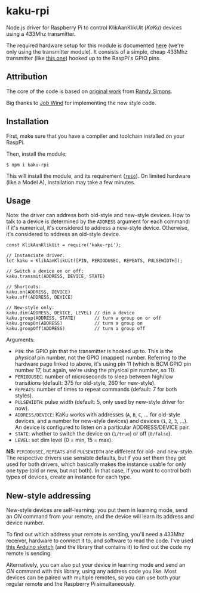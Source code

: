 # kaku-rpi

Node.js driver for Raspberry Pi to control KlikAanKlikUit (_KaKu_) devices using a 433Mhz transmitter.

The required hardware setup for this module is documented [here](http://shop.ninjablocks.com/blogs/how-to/7506204-adding-433-to-your-raspberry-pi) (we're only using the transmitter module). It consists of a simple, cheap 433Mhz transmitter (like [this one](http://www.dx.com/p/433mhz-wireless-transmitter-module-superregeneration-for-arduino-green-149254)) hooked up to the RaspPi's GPIO pins.

## Attribution

The core of the code is based on [original work](https://bitbucket.org/fuzzillogic/433mhzforarduino/src/0847a6d8a9173abd5abf9cf571a1539f56588c0e/RemoteSwitch/) from [Randy Simons](http://randysimons.nl/).

Big thanks to [Job Wind](https://github.com/Monkeystation/) for implementing the new style code.

## Installation

First, make sure that you have a compiler and toolchain installed on your RaspPi.

Then, install the module:
```
$ npm i kaku-rpi
```

This will install the module, and its requirement ([`rpio`](https://github.com/jperkin/node-rpio)). On limited hardware (like a Model A), installation may take a few minutes.

## Usage

Note: the driver can address both old-style and new-style devices. How to talk to a device is determined by the `ADDRESS` argument for each command: if it's numerical, it's considered to address a new-style device. Otherwise, it's considered to address an old-style device.

```
const KlikAanKlikUit = require('kaku-rpi');

// Instanciate driver.
let kaku = KlikAanKlikUit([PIN, PERIODUSEC, REPEATS, PULSEWIDTH]);

// Switch a device on or off:
kaku.transmit(ADDRESS, DEVICE, STATE)

// Shortcuts:
kaku.on(ADDRESS, DEVICE)
kaku.off(ADDRESS, DEVICE)

// New-style only:
kaku.dim(ADDRESS, DEVICE, LEVEL) // dim a device
kaku.group(ADDRESS, STATE)       // turn a group on or off
kaku.groupOn(ADDRESS)            // turn a group on
kaku.groupOff(ADDRESS)           // turn a group off
```

Arguments:

* `PIN`: the GPIO pin that the transmitter is hooked up to. This is the _physical_ pin number, not the GPIO (mapped) number. Referring to the hardware page linked to above, it's using pin 11 (which is BCM GPIO pin number 17, but again, we're using the physical pin number, so 11).
* `PERIODUSEC`: number of microseconds to sleep between high/low transitions (default: 375 for old-style, 260 for new-style).
* `REPEATS`: number of times to repeat commands (default: 7 for both styles).
* `PULSEWIDTH`: pulse width (default: 5, only used by new-style driver for now).
* `ADDRESS/DEVICE`: KaKu works with addresses (`A`, `B`, `C`, … for old-style devices, and a number for new-style devices) and devices (`1`, `2`, `3`, …). An device is configured to listen on a particular ADDRESS/DEVICE pair.
* `STATE`: whether to switch the device on (`1/true`) or off (`0/false`).
* `LEVEL`: set dim level (0 = min, 15 = max).

**NB**: `PERIODUSEC`, `REPEATS` and `PULSEWIDTH` are different for old- and new-style. The respective drivers use sensible defaults, but if you set them they get used for both drivers, which basically makes the instance usable for only one type (old or new, but not both). In that case, if you want to control both types of devices, create an instance for each type.

## New-style addressing

New-style devices are self-learning: you put them in learning mode, send an _ON_ command from your remote, and the device will learn its address and device number.

To find out which address your remote is sending, you'll need a 433Mhz receiver, hardware to connect it to, and software to read the code. I've used [this Arduino sketch](https://bitbucket.org/fuzzillogic/433mhzforarduino/src/0847a6d8a9173abd5abf9cf571a1539f56588c0e/NewRemoteSwitch/examples/ShowReceivedCode/ShowReceivedCode.ino) (and the library that contains it) to find out the code my remote is sending.

Alternatively, you can also put your device in learning mode and send an _ON_ command with this library, using any address code you like. Most devices can be paired with multiple remotes, so you can use both your regular remote and the Raspberry Pi simultaneously.
